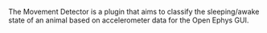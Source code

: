 The Movement Detector is a plugin that aims to classify the sleeping/awake state of an animal based on accelerometer data for the Open Ephys GUI.
